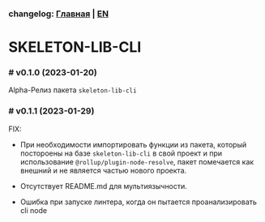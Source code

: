 ### changelog: [Главная](./../README.md) | [EN](./CHANGELOG-EN.md)

# SKELETON-LIB-CLI

### # v0.1.0 (2023-01-20)

Alpha-Релиз пакета `skeleton-lib-cli`

### # v0.1.1 (2023-01-29)

FIX:

- При необходимости импортировать функции из пакета, который постороены на базе `skeleton-lib-cli` в свой проект и при использование `@rollup/plugin-node-resolve`, пакет помечается как внешний и не является частью нового проекта.

- Отсутствует README.md для мультиязычности.

- Ошибка при запуске линтера, когда он пытается проанализировать cli node
